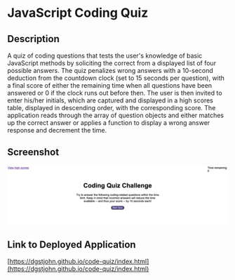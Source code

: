 # JavaScript Coding Quiz

## Description
A quiz of coding questions that tests the user's knowledge of basic JavaScript methods by soliciting the correct from a displayed list of four possible answers. The quiz penalizes wrong answers with a 10-second deduction from the countdown clock (set to 15 seconds per question), with a final score of either the remaining time when all questions have been answered or 0 if the clock runs out before then. The user is then invited to enter his/her initials, which are captured and displayed in a high scores table, displayed in descending order, with the corresponding score. The application reads through the array of question objects and either matches up the correct answer or applies a function to display a wrong answer response and decrement the time.

## Screenshot
![Screenshot of Code Quiz homepage](assets/images/code-quiz.png?raw=true)

## Link to Deployed Application
[https://dgstjohn.github.io/code-quiz/index.html](https://dgstjohn.github.io/code-quiz/index.html)

